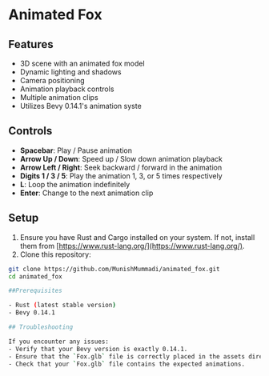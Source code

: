 # Animated Fox

## Features

- 3D scene with an animated fox model
- Dynamic lighting and shadows
- Camera positioning
- Animation playback controls
- Multiple animation clips
- Utilizes Bevy 0.14.1's animation syste

## Controls

- **Spacebar**: Play / Pause animation
- **Arrow Up / Down**: Speed up / Slow down animation playback
- **Arrow Left / Right**: Seek backward / forward in the animation
- **Digits 1 / 3 / 5**: Play the animation 1, 3, or 5 times respectively
- **L**: Loop the animation indefinitely
- **Enter**: Change to the next animation clip

## Setup

1. Ensure you have Rust and Cargo installed on your system. If not, install them from [https://www.rust-lang.org/](https://www.rust-lang.org/).
2. Clone this repository:
```bash
git clone https://github.com/MunishMummadi/animated_fox.git
cd animated_fox

##Prerequisites

- Rust (latest stable version)
- Bevy 0.14.1

## Troubleshooting

If you encounter any issues:
- Verify that your Bevy version is exactly 0.14.1.
- Ensure that the `Fox.glb` file is correctly placed in the assets directory.
- Check that your `Fox.glb` file contains the expected animations.
